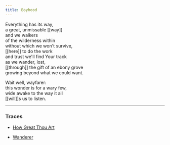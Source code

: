 ```yaml
---
title: Boyhood
---
```


Everything has its way,  
a great, unmissable [[way]]  
and we walkers  
of the wilderness within  
without which we won't survive,  
[[here]] to do the work  
and trust we'll find Your track  
as we wander, lost,  
[[through]] the gift of an ebony grove  
growing beyond what we could want.  
  
Wait well, wayfarer:  
this wonder is for a wary few,  
wide awake to the way it all  
[[will]]s us to listen.  

---

### Traces

* [How Great Thou Art](https://boydvarty.com/17-day-15-storming/)

* [Wanderer](https://vimeo.com/108650530)